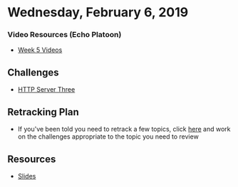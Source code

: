 Wednesday, February 6, 2019
=====================
### Video Resources (Echo Platoon)
- [Week 5 Videos](https://www.youtube.com/watch?v=u5UT7jBwbEU&list=PLu0CiQ7bzwESK8JWt1KVzAHzjo7cVhs-f)

## Challenges
* [HTTP Server Three](https://github.com/hotelplatoon/http_server_three)

## Retracking Plan
* If you've been told you need to retrack a few topics, click [here](https://docs.google.com/document/d/1CFR-VHH8Y7RBE1Df3yp2Ce0vewPjexqf4TKthYtFkbs/edit?usp=sharing) and work on the challenges appropriate to the topic you need to review

## Resources
* [Slides](https://github.com/foxtrotplatoon/curriculum/blob/master/week-05/lecture_materials/HTTP.pdf)

